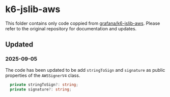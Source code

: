 # k6-jslib-aws

This folder contains only code coppied from [grafana/k6-jslib-aws](https://github.com/grafana/k6-jslib-aws).
Please refer to the original repository for documentation and updates.

## Updated

### 2025-09-05

The code has been updated to be add `stringToSign` and `signature` as public
properties of the `AWSSignerV4` class.

```typescript
  private stringToSign?: string;
  private signature?: string;
```
